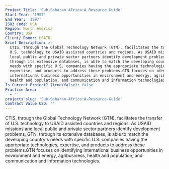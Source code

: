 ```yaml
---
Project Title: 'Sub-Saharan Africa:A Resource Guide'
Start Year: '1997'
End Year: '1997'
ISO3 Code: USA
Region: North America
Country: USA
Client/ Donor: USAID
Brief Description: >-
  CTIS, through the Global Technology Network (GTN), facilitates the transfer of
  U.S. technology to USAID assisted countries and regions. As USAID missions and
  local public and private sector partners identify development problems, GTN,
  through its extensive databases, is able to match the developing country's
  needs with specific U.S. companies having the appropriate technologies,
  expertise, and products to address these problems.GTN focuses on identifying
  international business opportunities in environment and energy, agribusiness,
  health and population, and communication and information technologies.
Is Current Project? (true/false): false
Practice Area:
  - ''
projects_slug: 'Sub-Saharan-Africa:A-Resource-Guide'
Contract Value USD: ''
---
```

CTIS, through the Global Technology Network (GTN), facilitates the transfer of U.S. technology to USAID assisted countries and regions. As USAID missions and local public and private sector partners identify development problems, GTN, through its extensive databases, is able to match the developing country's needs with specific U.S. companies having the appropriate technologies, expertise, and products to address these problems.GTN focuses on identifying international business opportunities in environment and energy, agribusiness, health and population, and communication and information technologies.
